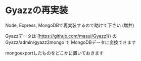 # Gyazzの再実装

Node, Express, MongoDBで再実装するので助けて下さい (増井)

Gyazzデータは [https://github.com/masui/Gyazz]() の
Gyazz/admin/gyazz2mongo で MongoDBデータに変換できます

mongoexportしたものをどこかに置いておきます

